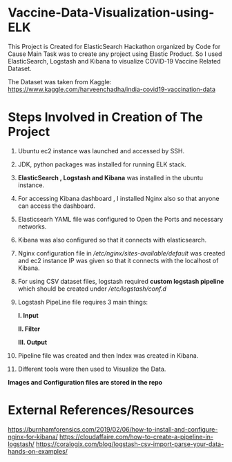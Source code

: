 # Vaccine-Data-Visualization-using-ELK

This Project is Created for ElasticSearch Hackathon organized by Code for Cause
Main Task was to create any project using Elastic Product.
So I used ElasticSearch, Logstash and Kibana to visualize COVID-19 Vaccine Related Dataset.

The Dataset was taken from Kaggle: https://www.kaggle.com/harveenchadha/india-covid19-vaccination-data

# Steps Involved in Creation of The Project

1. Ubuntu ec2 instance was launched and accessed by SSH.
2. JDK, python packages was installed for running ELK stack.
3. **ElasticSearch , Logstash and Kibana** was installed in the ubuntu instance.
4. For accessing Kibana dashboard , I installed Nginx also so that anyone can access the dashboard.
5. Elasticsearh YAML file was configured to Open the Ports and necessary networks.
6. Kibana was also configured so that it connects with elasticsearch.
7. Nginx configuration file in _/etc/nginx/sites-available/default_ was created and ec2 instance IP was given so that it connects with the localhost of Kibana.
8. For using CSV dataset files, logstash required **custom logstash pipeline** which should be created under _/etc/logstash/conf.d_ 
9. Logstash PipeLine file  requires 3 main things:

   **I. Input**
   
   **II. Filter**
   
   **III. Output**
 
10. Pipeline file was created and then Index was created in Kibana.
11. Different tools were then used to Visualize the Data.

**Images and Configuration files are stored in the repo**

# External References/Resources

https://burnhamforensics.com/2019/02/06/how-to-install-and-configure-nginx-for-kibana/
https://cloudaffaire.com/how-to-create-a-pipeline-in-logstash/
https://coralogix.com/blog/logstash-csv-import-parse-your-data-hands-on-examples/
